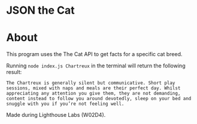 # JSON the Cat

# About

This program uses the The Cat API to get facts for a specific cat breed.

Running `node index.js Chartreux` in the terminal will return the following result:

`The Chartreux is generally silent but communicative. Short play sessions, mixed with naps and meals are their perfect day. Whilst appreciating any attention you give them, they are not demanding, content instead to follow you around devotedly, sleep on your bed and snuggle with you if you’re not feeling well.`

Made during Lighthouse Labs (W02D4).
